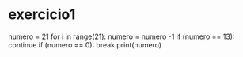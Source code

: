 # exercicio1
numero = 21
for i in range(21):
  numero = numero -1
  if (numero == 13):
   continue
  if (numero == 0):
   break
  print(numero)

